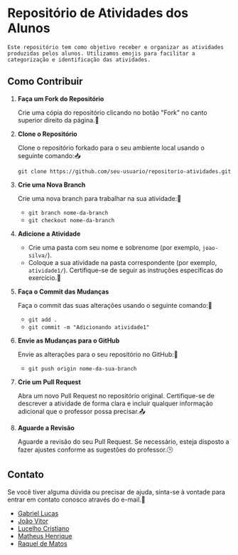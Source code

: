 # Repositório de Atividades dos Alunos

    Este repositório tem como objetivo receber e organizar as atividades produzidas pelos alunos. Utilizamos emojis para facilitar a categorização e identificação das atividades.

## Como Contribuir

1. **Faça um Fork do Repositório**

   Crie uma cópia do repositório clicando no botão "Fork" no canto superior direito da página.🍴

2. **Clone o Repositório**

   Clone o repositório forkado para o seu ambiente local usando o seguinte comando:📥

   `git clone https://github.com/seu-usuario/repositorio-atividades.git`

3. **Crie uma Nova Branch**

   Crie uma nova branch para trabalhar na sua atividade:🌿

   - `git branch nome-da-branch`
   - `git checkout nome-da-branch`

4. **Adicione a Atividade**

   - Crie uma pasta com seu nome e sobrenome (por exemplo, `joao-silva/`).
   - Coloque a sua atividade na pasta correspondente (por exemplo, `atividade1/`). Certifique-se de seguir as instruções específicas do exercício.📁

5. **Faça o Commit das Mudanças**

   Faça o commit das suas alterações usando o seguinte comando:💾

   - `git add .`
   - `git commit -m "Adicionando atividade1"`

6. **Envie as Mudanças para o GitHub**

   Envie as alterações para o seu repositório no GitHub:🚀

   - `git push origin nome-da-sua-branch`

7. **Crie um Pull Request**

   Abra um novo Pull Request no repositório original. Certifique-se de descrever a atividade de forma clara e incluir qualquer informação adicional que o professor possa precisar.📤

8. **Aguarde a Revisão**

   Aguarde a revisão do seu Pull Request. Se necessário, esteja disposto a fazer ajustes conforme as sugestões do professor.🕒

## Contato

Se você tiver alguma dúvida ou precisar de ajuda, sinta-se à vontade para entrar em contato conosco através do e-mail.📧

- [Gabriel Lucas](https://github.com/gabriellucas11)
- [João Vitor](https://github.com/machidaftw)
- [Lucelho Cristiano](https://github.com/LucelhoSilva)
- [Matheus Henrique](https://github.com/M4theuzim)
- [Raquel de Matos](https://github.com/rockiir)
